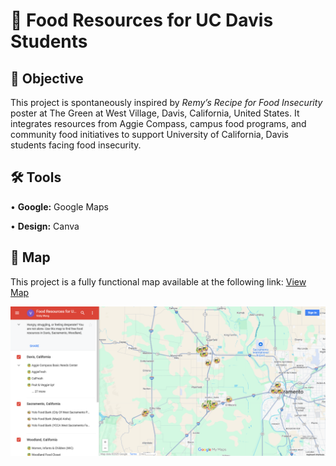  # 🍉 Food Resources for UC Davis Students
## 🎯 Objective <br>
This project is spontaneously inspired by <i>Remy’s Recipe for Food Insecurity</i> poster at The Green at West Village, Davis, California, United States. It integrates resources from Aggie Compass, campus food programs, and community food initiatives to support University of California, Davis students facing food insecurity. <p>
## 🛠️ Tools <br>
• <b>Google:</b> Google Maps <p>
• <b>Design:</b> Canva <p>
## 🧭 Map <br>
This project is a fully functional map available at the following link: [View Map](https://www.google.com/maps/d/u/0/edit?mid=1t1K7LJij3VG0_I-Iuf8NwHES3_MxRYg&usp=sharing) <p>
![me](https://github.com/redefiningvicky/Food-Resources-for-UC-Davis-Students/blob/3481f69ccdf15e619b637f367101dcbc1a1e508c/Food_Resources_UCD_Images/Food_Resources_UCD.png)
